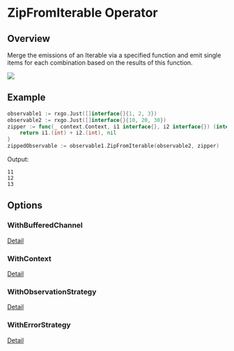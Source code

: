 # ZipFromIterable Operator

## Overview

Merge the emissions of an Iterable via a specified function and emit single items for each combination based on the results of this function.

![](http://reactivex.io/documentation/operators/images/zip.o.png)

## Example

```go
observable1 := rxgo.Just([]interface{}{1, 2, 3})
observable2 := rxgo.Just([]interface{}{10, 20, 30})
zipper := func(_ context.Context, i1 interface{}, i2 interface{}) (interface{}, error) {
	return i1.(int) + i2.(int), nil
}
zippedObservable := observable1.ZipFromIterable(observable2, zipper)
```

Output:

```
11
12
13
```

## Options

### WithBufferedChannel

[Detail](options.md#withbufferedchannel)

### WithContext

[Detail](options.md#withcontext)

### WithObservationStrategy

[Detail](options.md#withobservationstrategy)

### WithErrorStrategy

[Detail](options.md#witherrorstrategy)